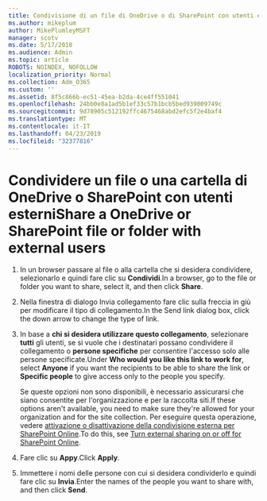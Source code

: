 ```yaml
---
title: Condivisione di un file di OneDrive o di SharePoint con utenti esterni
ms.author: mikeplum
author: MikePlumleyMSFT
manager: scotv
ms.date: 5/17/2018
ms.audience: Admin
ms.topic: article
ROBOTS: NOINDEX, NOFOLLOW
localization_priority: Normal
ms.collection: Adm_O365
ms.custom: ''
ms.assetid: 8f5c866b-ec51-45ea-b2da-4ce4ff551041
ms.openlocfilehash: 24bb0e8a1ad5b1ef33c57b1bcb5bed939009749c
ms.sourcegitcommit: 9d78905c512192ffc4675468abd2efc5f2e4baf4
ms.translationtype: MT
ms.contentlocale: it-IT
ms.lasthandoff: 04/23/2019
ms.locfileid: "32377816"
---
```

# <a name="share-a-onedrive-or-sharepoint-file-or-folder-with-external-users"></a><span data-ttu-id="73b60-102">Condividere un file o una cartella di OneDrive o SharePoint con utenti esterni</span><span class="sxs-lookup"><span data-stu-id="73b60-102">Share a OneDrive or SharePoint file or folder with external users</span></span>

1. <span data-ttu-id="73b60-103">In un browser passare al file o alla cartella che si desidera condividere, selezionarlo e quindi fare clic su **Condividi**.</span><span class="sxs-lookup"><span data-stu-id="73b60-103">In a browser, go to the file or folder you want to share, select it, and then click **Share**.</span></span>
    
2. <span data-ttu-id="73b60-104">Nella finestra di dialogo Invia collegamento fare clic sulla freccia in giù per modificare il tipo di collegamento.</span><span class="sxs-lookup"><span data-stu-id="73b60-104">In the Send link dialog box, click the down arrow to change the type of link.</span></span>
    
3. <span data-ttu-id="73b60-105">In base a **chi si desidera utilizzare questo collegamento**, selezionare **tutti** gli utenti, se si vuole che i destinatari possano condividere il collegamento o **persone specifiche** per consentire l'accesso solo alle persone specificate.</span><span class="sxs-lookup"><span data-stu-id="73b60-105">Under **Who would you like this link to work for**, select **Anyone** if you want the recipients to be able to share the link or **Specific people** to give access only to the people you specify.</span></span> 
    
    <span data-ttu-id="73b60-106">Se queste opzioni non sono disponibili, è necessario assicurarsi che siano consentite per l'organizzazione e per la raccolta siti.</span><span class="sxs-lookup"><span data-stu-id="73b60-106">If these options aren't available, you need to make sure they're allowed for your organization and for the site collection.</span></span> <span data-ttu-id="73b60-107">Per eseguire questa operazione, vedere [attivazione o disattivazione della condivisione esterna per SharePoint Online](https://go.microsoft.com/fwlink/?linkid=866426).</span><span class="sxs-lookup"><span data-stu-id="73b60-107">To do this, see [Turn external sharing on or off for SharePoint Online](https://go.microsoft.com/fwlink/?linkid=866426).</span></span>
    
4. <span data-ttu-id="73b60-108">Fare clic su **Appy**.</span><span class="sxs-lookup"><span data-stu-id="73b60-108">Click **Apply**.</span></span>
    
5. <span data-ttu-id="73b60-109">Immettere i nomi delle persone con cui si desidera condividerlo e quindi fare clic su **Invia**.</span><span class="sxs-lookup"><span data-stu-id="73b60-109">Enter the names of the people you want to share with, and then click **Send**.</span></span>
    

